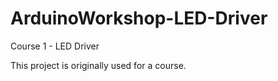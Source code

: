 # ArduinoWorkshop-LED-Driver
Course 1 - LED Driver

This project is originally used for a course.



